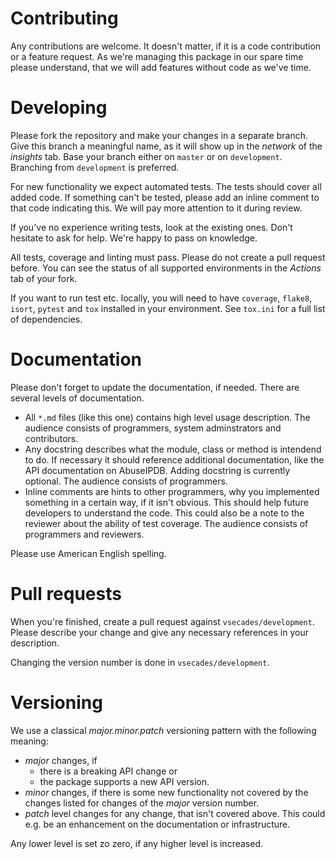 # Contributing

Any contributions are welcome.  It doesn't matter, if it is a code contribution
or a feature request.  As we're managing this package in our spare time please
understand, that we will add features without code as we've time.

# Developing

Please fork the repository and make your changes in a separate branch.
Give this branch a meaningful name, as it will show up in the *network* of the
*insights* tab.  Base your branch either on `master` or on `development`.
Branching from `development` is preferred.

For new functionality we expect automated tests.  The tests should cover all
added code.  If something can't be tested, please add an inline comment to that
code indicating this.  We will pay more attention to it during review.

If you've no experience writing tests, look at the existing ones.  Don't
hesitate to ask for help.  We're happy to pass on knowledge.

All tests, coverage and linting must pass.  Please do not create a pull request
before.  You can see the status of all supported environments in the *Actions*
tab of your fork.  

If you want to run test etc. locally, you will need to have `coverage`,
`flake8`, `isort`, `pytest` and `tox` installed in your environment.
See `tox.ini` for a full list of dependencies.  

# Documentation

Please don't forget to update the documentation, if needed.  There are several
levels of documentation.

 * All `*.md` files (like this one) contains high level usage description.
   The audience consists of programmers, system adminstrators and contributors.
 * Any docstring describes what the module, class or method is intendend to do.
   If necessary it should reference additional documentation, like the API
   documentation on AbuseIPDB.  Adding docstring is currently optional.
   The audience consists of programmers.
 * Inline comments are hints to other programmers, why you implemented
   something in a certain way, if it isn't obvious.  This should help future
   developers to understand the code.  This could also be a note to the reviewer
   about the ability of test coverage.  The audience consists of programmers
   and reviewers.

Please use American English spelling.

# Pull requests

When you're finished, create a pull request against `vsecades/development`.
Please describe your change and give any necessary references in your
description.

Changing the version number is done in `vsecades/development`.

# Versioning

We use a classical *major.minor.patch* versioning pattern with the following
meaning:

 * *major* changes, if
    * there is a breaking API change or
    * the package supports a new API version.
 * *minor* changes, if there is some new functionality not covered by the
   changes listed for changes of the *major* version number.
 * *patch* level changes for any change, that isn't covered above.  This could
   e.g. be an enhancement on the documentation or infrastructure.

Any lower level is set zo zero, if any higher level is increased.

